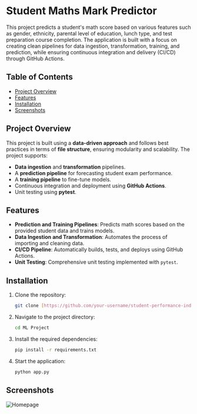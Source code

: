 # Student Maths Mark Predictor

This project predicts a student's math score based on various features such as gender, ethnicity, parental level of education, lunch type, and test preparation course completion. The application is built with a focus on creating clean pipelines for data ingestion, transformation, training, and prediction, while ensuring continuous integration and delivery (CI/CD) through GitHub Actions.

## Table of Contents

- [Project Overview](#project-overview)
- [Features](#features)
- [Installation](#installation)
- [Screenshots](#screenshots)

## Project Overview

This project is built using a **data-driven approach** and follows best practices in terms of **file structure**, ensuring modularity and scalability. The project supports:
- **Data ingestion** and **transformation** pipelines.
- A **prediction pipeline** for forecasting student exam performance.
- A **training pipeline** to fine-tune models.
- Continuous integration and deployment using **GitHub Actions**.
- Unit testing using **pytest**.

## Features

- **Prediction and Training Pipelines**: Predicts math scores based on the provided student data and trains models.
- **Data Ingestion and Transformation**: Automates the process of importing and cleaning data.
- **CI/CD Pipeline**: Automatically builds, tests, and deploys using GitHub Actions.
- **Unit Testing**: Comprehensive unit testing implemented with `pytest`.
  
## Installation

1. Clone the repository:
    ```bash
    git clone [https://github.com/your-username/student-performance-indicator.git](https://github.com/dilukshashamal/ML-Project.git)
    ```
2. Navigate to the project directory:
    ```bash
    cd ML Project
    ```
3. Install the required dependencies:
    ```bash
    pip install -r requirements.txt
    ```
4. Start the application:
    ```bash
    python app.py
    ```

## Screenshots
![Homepage](./assets/homepage.png)
